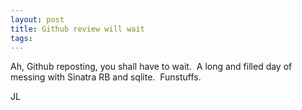 ```yaml
---
layout: post
title: Github review will wait
tags: 
---
```

Ah, Github reposting, you shall have to wait.  A long and filled day of messing with Sinatra RB and sqlite.  Funstuffs.

JL
